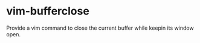 vim-bufferclose
===============

Provide a vim command to close the current buffer while keepin its window open.